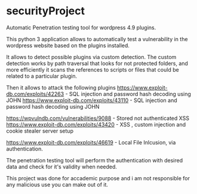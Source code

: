 # securityProject
Automatic Penetration testing tool for wordpress 4.9 plugins.


This python 3 application allows to automatically test a vulnerability in the wordpress website based on the plugins installed.

It allows to detect possible plugins via custom detection.
  The custom detection works by path traversal that looks for not protected folders, and more efficiently it scans the references to scripts or files that could be related
  to a particular plugin.

Then it allows to attack the following plugins
https://www.exploit-db.com/exploits/42263 - SQL injection and password hash decoding using JOHN
https://www.exploit-db.com/exploits/43110 - SQL injection and password hash decoding using JOHN

https://wpvulndb.com/vulnerabilities/9088 - Stored not authenticated XSS
https://www.exploit-db.com/exploits/43420 - XSS , custom injection and cookie stealer server setup

https://www.exploit-db.com/exploits/46619 - Local File Inlcusion, via authentication.

The penetration testing tool will perform the authentication with desired data and check for it's validity when needed.


This project was done for accademic purpose and i am not responsible for any malicious use you can make out of it.
